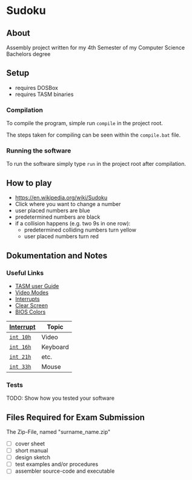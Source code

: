 # Sudoku

## About

Assembly project written for my 4th Semester of my Computer Science Bachelors degree

## Setup

- requires DOSBox
- requires TASM binaries

### Compilation

To compile the program, simple run `compile` in the project root.

The steps taken for compiling can be seen within the `compile.bat` file.

### Running the software

To run the software simply type `run` in the project root after compilation.

## How to play

- <https://en.wikipedia.org/wiki/Sudoku>
- Click where you want to change a number
- user placed numbers are blue
- predetermined numbers are black
- if a collision happens (e.g. two 9s in one row):
  - predetermined colliding numbers turn yellow
  - user placed numbers turn red

## Dokumentation and Notes

### Useful Links

- [TASM user Guide](http://bitsavers.informatik.uni-stuttgart.de/pdf/borland/turbo_assembler/Turbo_Assembler_Version_5_Users_Guide.pdf)
- [Video Modes](http://www.columbia.edu/~em36/wpdos/videomodes.txt)
- [Interrupts](http://www.ctyme.com/intr/rb-0087.htm)
- [Clear Screen](https://stackoverflow.com/questions/41317491/what-is-the-best-way-to-clear-the-screen-in-32-bit-x86-assembly-language-video)
- [BIOS Colors](https://en.wikipedia.org/wiki/BIOS_color_attributes)

| [Interrupt](https://github.com/dosasm/masm-tasm/wiki/Interrupt-list-en) | Topic    |
|-------------------------------------------------------------------------|----------|
| [`int 10h`](https://en.wikipedia.org/wiki/INT_10H)                      | Video    |
| [`int 16h`](https://en.wikipedia.org/wiki/INT_16H)                      | Keyboard |
| [`int 21h`](https://www.i8086.de/dos-int-21h/dos-int-21h.html)          | etc.     |
| [`int 33h`](https://stanislavs.org/helppc/int_33.html)                  | Mouse    |

### Tests

TODO: Show how you tested your software

## Files Required for Exam Submission

The Zip-File, named "surname_name.zip"

- [ ] cover sheet
- [ ] short manual
- [ ] design sketch
- [ ] test examples and/or procedures
- [ ] assembler source-code and executable
